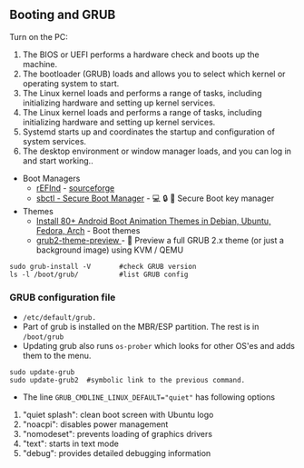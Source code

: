## Booting and GRUB
Turn on the PC:
1. The BIOS or UEFI performs a hardware check and boots up the machine.
2. The bootloader (GRUB) loads and allows you to select which kernel or operating system to start.
3. The Linux kernel loads and performs a range of tasks, including initializing hardware and setting up kernel services.
4. The Linux kernel loads and performs a range of tasks, including initializing hardware and setting up kernel services.
5. Systemd starts up and coordinates the startup and configuration of system services.
6. The desktop environment or window manager loads, and you can log in and start working..

- Boot Managers
  - [rEFInd](https://www.rodsbooks.com/refind/) - [sourceforge](https://sourceforge.net/projects/refind/)
  - [sbctl - Secure Boot Manager](https://github.com/Foxboron/sbctl) - 💻 🔒 🔑 Secure Boot key manager 
- Themes
  - [Install 80+ Android Boot Animation Themes in Debian, Ubuntu, Fedora, Arch](https://fostips.com/80-android-animation-debian-ubuntu/) - Boot themes
  - [grub2-theme-preview ](https://github.com/hartwork/grub2-theme-preview) - 🌇 Preview a full GRUB 2.x theme (or just a background image) using KVM / QEMU 


````
sudo grub-install -V       #check GRUB version
ls -l /boot/grub/          #list GRUB config
````

### GRUB configuration file
- `/etc/default/grub.`
- Part of grub is installed on the MBR/ESP partition. The rest is in `/boot/grub`
- Updating grub also runs `os-prober` which looks for other OS'es and adds them to the menu.
````
sudo update-grub
sudo update-grub2  #symbolic link to the previous command.
````
- The line `GRUB_CMDLINE_LINUX_DEFAULT="quiet"` has following options
1. "quiet splash": clean boot screen with Ubuntu logo
2. "noacpi": disables power management
3. "nomodeset": prevents loading of graphics drivers
4. "text": starts in text mode
5. "debug": provides detailed debugging information

